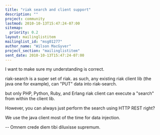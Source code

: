 ```yaml
---
title: "riak search and client support"
description: ""
project: community
lastmod: 2010-10-13T15:47:24-07:00
sitemap:
  priority: 0.2
layout: mailinglistitem
mailinglist_id: "msg01277"
author_name: "Wilson MacGyver"
project_section: "mailinglistitem"
sent_date: 2010-10-13T15:47:24-07:00
---
```



I want to make sure my understanding is correct.

riak-search is a super set of riak. as such, any existing riak client
lib (the java one for example),
can "PUT" data into riak-search.

but only PHP, Python, Ruby, and Erlang riak client can execute a
"search" from within the client
lib.

However, you can always just perform the search using HTTP REST right?

We use the java client most of the time for data injection.

-- 
Omnem crede diem tibi diluxisse supremum.

